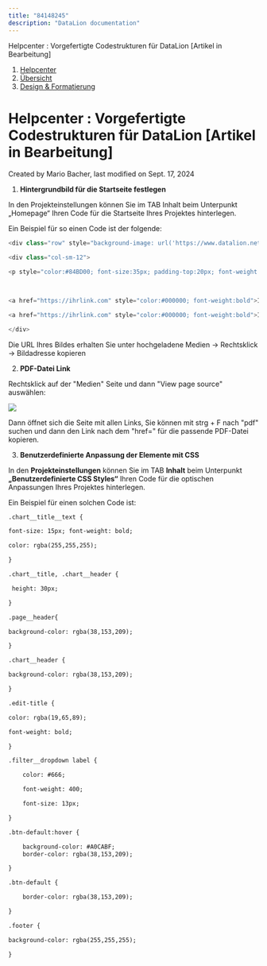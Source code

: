 ```yaml
---
title: "84148245"
description: "DataLion documentation"
---
```


Helpcenter : Vorgefertigte Codestrukturen für DataLion \[Artikel in Bearbeitung\]  

1.  [Helpcenter](index.html)
2.  [Übersicht](2982609.html)
3.  [Design & Formatierung](3407981.html)

# Helpcenter : Vorgefertigte Codestrukturen für DataLion \[Artikel in Bearbeitung\]

Created by Mario Bacher, last modified on Sept. 17, 2024

1.  **Hintergrundbild für die Startseite festlegen**
    

In den Projekteinstellungen können Sie im TAB Inhalt beim Unterpunkt „Homepage“ Ihren Code für die Startseite Ihres Projektes hinterlegen.

Ein Beispiel für so einen Code ist der folgende:

```java
<div class="row" style="background-image: url('https://www.datalion.net/ihrBild.jpg'); background-repeat: no-repeat; min-height: 850px; padding: 0 2em">

<div class="col-sm-12">

<p style="color:#84BD00; font-size:35px; padding-top:20px; font-weight:bold"> Ihr Text <br>Ihr Text nach dem Absatz</p><br><br>

 

<a href="https://ihrlink.com" style="color:#000000; font-weight:bold">Ihr Linktext</a><br><br>

<a href="https://ihrlink.com" style="color:#000000; font-weight:bold">Ihr zweiter Linktext</a>

</div>
```

Die URL Ihres Bildes erhalten Sie unter hochgeladene Medien -> Rechtsklick -> Bildadresse kopieren

2.  **PDF-Datei Link** 
    

Rechtsklick auf der "Medien" Seite und dann "View page source" auswählen:

![](/img/84148258?width=756)

Dann öffnet sich die Seite mit allen Links, Sie können mit strg + F nach "pdf" suchen und dann den Link nach dem "href=" für die passende PDF-Datei kopieren.

3.  **Benutzerdefinierte Anpassung der Elemente mit CSS**
    

In den **Projekteinstellungen** können Sie im TAB **Inhalt** beim Unterpunkt **„Benutzerdefinierte CSS Styles“** Ihren Code für die optischen Anpassungen Ihres Projektes hinterlegen.

Ein Beispiel für einen solchen Code ist:

```html
.chart__title__text {

font-size: 15px; font-weight: bold;

color: rgba(255,255,255);

}

.chart__title, .chart__header {

 height: 30px;

}

.page__header{

background-color: rgba(38,153,209);

}

.chart__header {

background-color: rgba(38,153,209);

}

.edit-title {

color: rgba(19,65,89);

font-weight: bold;

}

.filter__dropdown label {

    color: #666;

    font-weight: 400;

    font-size: 13px;

}

.btn-default:hover {

    background-color: #A0CABF;
    border-color: rgba(38,153,209);

}

.btn-default {

    border-color: rgba(38,153,209);

}

.footer {

background-color: rgba(255,255,255);

}
```